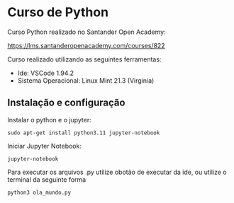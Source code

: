 # Curso de Python
Curso Python realizado no Santander Open Academy:

https://lms.santanderopenacademy.com/courses/822

Curso realizado utilizando as seguintes ferramentas:

- Ide: VSCode 1.94.2
- Sistema Operacional: Linux Mint 21.3 (Virginia) 

## Instalação e configuração

Instalar o python e o jupyter:

    sudo apt-get install python3.11 jupyter-notebook

Iniciar Jupyter Notebook:

    jupyter-notebook

Para executar os arquivos .py utilize  obotão de executar da ide, ou utilize o terminal da seguinte forma

    python3 ola_mundo.py